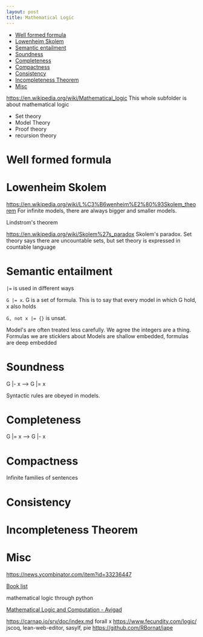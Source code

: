 ```yaml
---
layout: post
title: Mathematical Logic
---
```


- [Well formed formula](#well-formed-formula)
- [Lowenheim Skolem](#lowenheim-skolem)
- [Semantic entailment](#semantic-entailment)
- [Soundness](#soundness)
- [Completeness](#completeness)
- [Compactness](#compactness)
- [Consistency](#consistency)
- [Incompleteness Theorem](#incompleteness-theorem)
- [Misc](#misc)


https://en.wikipedia.org/wiki/Mathematical_logic
This whole subfolder is about mathematical logic

- Set theory
- Model Theory
- Proof theory
- recursion theory

# Well formed formula



# Lowenheim Skolem 
https://en.wikipedia.org/wiki/L%C3%B6wenheim%E2%80%93Skolem_theorem
For infinite models, there are always bigger and smaller models.


Lindstrom's theorem

https://en.wikipedia.org/wiki/Skolem%27s_paradox Skolem's paradox.
Set theory says there are uncountable sets, but set theory is expressed in countable language


# Semantic entailment
`|=` is used in different ways

`G |= x`. G is a set of formula. This is to say that every model in which G hold, x also holds

`G, not x |= {}` is unsat.

Model's are often treated less carefully. We agree the integers are a thing. Formulas we are sticklers about
Models are shallow embedded, formulas are deep embedded

# Soundness
G |- x  --> G |= x

Syntactic rules are obeyed in models.


# Completeness
G |= x --> G |- x

# Compactness
Infinite families of sentences

# Consistency


# Incompleteness Theorem

# Misc

https://news.ycombinator.com/item?id=33236447

[Book list](https://github.com/jaalonso/Libros_de_Logica/blob/main/README.org)

mathematical logic through python

[Mathematical Logic and Computation - Avigad](https://www.cambridge.org/core/books/mathematical-logic-and-computation/300504EAD8410522CE0C27595D2825A2)


https://carnap.io/srv/doc/index.md
forall x https://www.fecundity.com/logic/
jscoq, lean-web-editor, sasylf, pie
https://github.com/RBornat/jape



